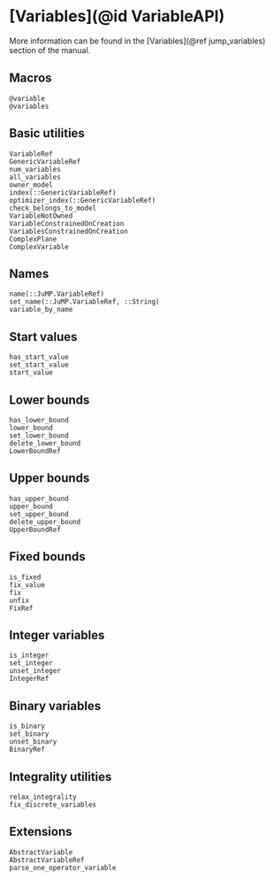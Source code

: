 # [Variables](@id VariableAPI)

More information can be found in the [Variables](@ref jump_variables) section of
the manual.

## Macros

```@docs
@variable
@variables
```

## Basic utilities

```@docs
VariableRef
GenericVariableRef
num_variables
all_variables
owner_model
index(::GenericVariableRef)
optimizer_index(::GenericVariableRef)
check_belongs_to_model
VariableNotOwned
VariableConstrainedOnCreation
VariablesConstrainedOnCreation
ComplexPlane
ComplexVariable
```

## Names

```@docs
name(::JuMP.VariableRef)
set_name(::JuMP.VariableRef, ::String)
variable_by_name
```

## Start values

```@docs
has_start_value
set_start_value
start_value
```

## Lower bounds

```@docs
has_lower_bound
lower_bound
set_lower_bound
delete_lower_bound
LowerBoundRef
```

## Upper bounds

```@docs
has_upper_bound
upper_bound
set_upper_bound
delete_upper_bound
UpperBoundRef
```

## Fixed bounds

```@docs
is_fixed
fix_value
fix
unfix
FixRef
```

## Integer variables

```@docs
is_integer
set_integer
unset_integer
IntegerRef
```

## Binary variables

```@docs
is_binary
set_binary
unset_binary
BinaryRef
```

## Integrality utilities

```@docs
relax_integrality
fix_discrete_variables
```

## Extensions

```@docs
AbstractVariable
AbstractVariableRef
parse_one_operator_variable
```
